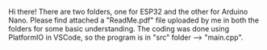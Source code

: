 Hi there!
There are two folders, one for ESP32 and the other for Arduino Nano.
Please find attached a "ReadMe.pdf" file uploaded by me in both the folders for some basic understanding.
The coding was done using PlatformIO in VSCode, so the program is in "src" folder --> "main.cpp".
